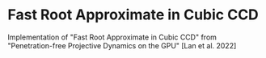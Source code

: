 # Fast Root Approximate in Cubic CCD
Implementation of "Fast Root Approximate in Cubic CCD" from "Penetration-free Projective Dynamics on the GPU" [Lan et al. 2022]
